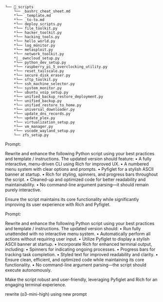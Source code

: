 ```
└── 📁_scripts
    └── _bashrc_cheat_sheet.md
    *└── _template.md
    *└── _to-to.md
    *└── deploy_scripts.py
    *└── file_toolkit.py
    *└── hacker_toolkit.py
    *└── hacking_tools.py
    *└── hello_world.py
    *└── log_monitor.py
    *└── metasploit.py
    *└── network_toolkit.py
    *|__owncloud_setup.py
    *└── python_dev_setup.py
    *└── raspberry_pi_5_overclocking_utility.py
    *└── reset_tailscale.py
    *└── secure_disk_eraser.py
    *└── sftp_toolkit.py
    *└── ssh_machine_selector.py
    *└── system_monitor.py
    *└── ubuntu_voip_setup.py
    *└── unified_backup_restore_deployment.py
    *└── unified_backup.py
    *└── unified_restore_to_home.py
    *└── universal_downloader.py
    *└── update_dns_records.py
    *└── update_plex.py
    *└── virtualization_setup.py
    *└── vm_manager.py
    *└── vscode_wayland_setup.py
    └── zfs_setup.py
```


Prompt:

Rewrite and enhance the following Python script using your best practices and template / instructions. The updated version should feature:
	•	A fully interactive, menu-driven CLI using Rich for improved UX.
	•	A numbered menu system with clear options and prompts.
	•	Pyfiglet for a stylish ASCII banner at startup.
	•	Rich for styling, spinners, and progress bars throughout the script.
	•	Cleaned-up and optimized code for better readability and maintainability.
	•	No command-line argument parsing—it should remain purely interactive.

Ensure the script maintains its core functionality while significantly improving its user experience with Rich and Pyfiglet.




Prompt:

Rewrite and enhance the following Python script using your best practices and template / instructions. The updated version should:
	•	Run fully unattended with no interactive menu system.
	•	Automatically perform all actions without requiring user input.
	•	Utilize Pyfiglet to display a stylish ASCII banner at startup.
	•	Incorporate Rich for enhanced terminal output, including:
	•	Spinners for indicating ongoing processes.
	•	Progress bars for tracking task completion.
	•	Styled text for improved readability and clarity.
	•	Ensure clean, efficient, and optimized code while maintaining its core functionality.
	•	No command-line argument parsing—the script should execute autonomously.

Make the script robust and user-friendly, leveraging Pyfiglet and Rich for an engaging terminal experience.




rewrite (o3-mini-high)
using new prompt